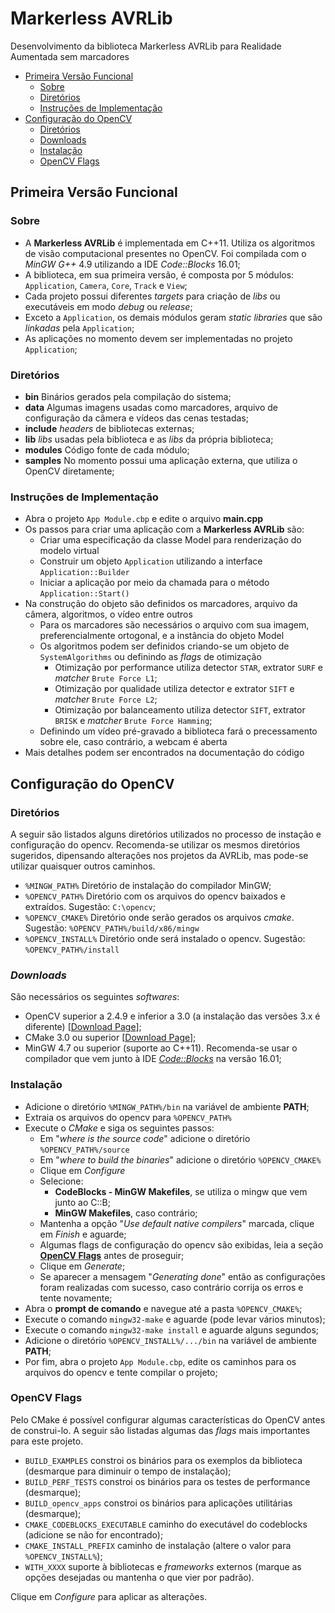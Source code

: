 # Markerless AVRLib
Desenvolvimento da biblioteca Markerless AVRLib para Realidade Aumentada sem marcadores

* [Primeira Versão Funcional](#primeira-versão-funcional)
	* [Sobre](#sobre)
	* [Diretórios](#diretórios)
	* [Instruções de Implementação](#instruções-de-implementação)
* [Configuração do OpenCV](#configuração-do-opencv)
	* [Diretórios](#diretórios)
	* [Downloads](#downloads)
	* [Instalação](#instalação)
	* [OpenCV Flags](#opencv-flags)

## Primeira Versão Funcional

### Sobre
* A __Markerless AVRLib__ é implementada em C++11. Utiliza os algoritmos de visão computacional presentes no OpenCV. Foi compilada com o _MinGW G++_ 4.9 utilizando a IDE _Code::Blocks_ 16.01;
* A biblioteca, em sua primeira versão, é composta por 5 módulos: `Application`, `Camera`, `Core`, `Track` e `View`;
* Cada projeto possui diferentes _targets_ para criação de _libs_ ou executáveis em modo _debug_ ou _release_;
* Exceto a `Application`, os demais módulos geram _static libraries_ que são _linkadas_ pela `Application`;
* As aplicações no momento devem ser implementadas no projeto `Application`;

### Diretórios
* __bin__		Binários gerados pela compilação do sistema;
* __data__		Algumas imagens usadas como marcadores, arquivo de configuração da câmera e vídeos das cenas testadas;
* __include__	_headers_ de bibliotecas externas;
* __lib__		_libs_ usadas pela biblioteca e as _libs_ da própria biblioteca;
* __modules__	Código fonte de cada módulo;
* __samples__	No momento possui uma aplicação externa, que utiliza o OpenCV diretamente;

### Instruções de Implementação
* Abra o projeto `App Module.cbp` e edite o arquivo __main.cpp__
* Os passos para criar uma aplicação com a __Markerless AVRLib__ são:
	* Criar uma especificação da classe Model para renderização do modelo virtual
	* Construir um objeto `Application` utilizando a interface `Application::Builder`
	* Iniciar a aplicação por meio da chamada para o método `Application::Start()`
* Na construção do objeto são definidos os marcadores, arquivo da câmera, algoritmos, o vídeo entre outros
	* Para os marcadores são necessários o arquivo com sua imagem, preferencialmente ortogonal, e a instância do objeto Model
	* Os algoritmos podem ser definidos criando-se um objeto de `SystemAlgorithms` ou definindo as _flags_ de otimização
		* Otimização por performance utiliza detector `STAR`, extrator `SURF` e _matcher_ `Brute Force L1`;
		* Otimização por qualidade utiliza detector e extrator `SIFT` e _matcher_ `Brute Force L2`;
		* Otimização por balanceamento utiliza detector `SIFT`, extrator `BRISK` e _matcher_ `Brute Force Hamming`;
	* Definindo um vídeo pré-gravado a biblioteca fará o precessamento sobre ele, caso contrário, a webcam é aberta
* Mais detalhes podem ser encontrados na documentação do código

## Configuração do OpenCV

### Diretórios
A seguir são listados alguns diretórios utilizados no processo de instação e configuração do opencv. Recomenda-se utilizar os mesmos diretórios sugeridos, dipensando alterações nos projetos da AVRLib, mas pode-se utilizar quaisquer outros caminhos.

* `%MINGW_PATH%`		Diretório de instalação do compilador MinGW;
* `%OPENCV_PATH%`		Diretório com os arquivos do opencv baixados e extraídos. Sugestão: `C:\opencv`;
* `%OPENCV_CMAKE%`		Diretório onde serão gerados os arquivos _cmake_. Sugestão: `%OPENCV_PATH%/build/x86/mingw`
* `%OPENCV_INSTALL%`	Diretório onde será instalado o opencv. Sugestão: `%OPENCV_PATH%/install`

### _Downloads_
São necessários os seguintes _softwares_:
* OpenCV superior a 2.4.9 e inferior a 3.0 (a instalação das versões 3.x é diferente) \[[Download Page](http://opencv.org/downloads.html)\];
* CMake 3.0 ou superior \[[Download Page](https://cmake.org/)\];
* MinGW 4.7 ou superior (suporte ao C++11). Recomenda-se usar o compilador que vem junto à IDE [_Code::Blocks_](http://www.codeblocks.org/downloads/26 "Download CodeBlocks") na versão 16.01;

### Instalação
* Adicione o diretório `%MINGW_PATH%/bin` na variável de ambiente __PATH__;
* Extraia os arquivos do opencv para `%OPENCV_PATH%`
* Execute o _CMake_ e siga os seguintes passos:
	* Em "_where is the source code_" adicione o diretório `%OPENCV_PATH%/source`
	* Em "_where to build the binaries_" adicione o diretório `%OPENCV_CMAKE%`
	* Clique em _Configure_ 
	* Selecione:
		* __CodeBlocks - MinGW Makefiles__, se utiliza o mingw que vem junto ao C::B;
		* __MinGW Makefiles__, caso contrário;
	* Mantenha a opção "_Use default native compilers_" marcada, clique em _Finish_ e aguarde;
	* Algumas flags de configuração do opencv são exibidas, leia a seção [__OpenCV Flags__](#opencv-flags) antes de proseguir;
	* Clique em _Generate_;
	* Se aparecer a mensagem "_Generating done_" então as configurações foram realizadas com sucesso, caso contrário corrija os erros e tente novamente;
* Abra o __prompt de comando__ e navegue até a pasta `%OPENCV_CMAKE%`;
* Execute o comando `mingw32-make` e aguarde (pode levar vários minutos);
* Execute o comando `mingw32-make install` e aguarde alguns segundos;
* Adicione o diretório `%OPENCV_INSTALL%/.../bin` na variável de ambiente __PATH__;
* Por fim, abra o projeto `App Module.cbp`, edite os caminhos para os arquivos do opencv e tente compilar o projeto;

### OpenCV Flags
Pelo CMake é possível configurar algumas características do OpenCV antes de construi-lo. A seguir são listadas algumas das _flags_ mais importantes para este projeto.

* `BUILD_EXAMPLES`				constroi os binários para os exemplos da biblioteca (desmarque para diminuir o tempo de instalação);
* `BUILD_PERF_TESTS`			constroi os binários para os testes de performance (desmarque);
* `BUILD_opencv_apps`			constroi os binários para aplicações utilitárias (desmarque);
* `CMAKE_CODEBLOCKS_EXECUTABLE`	caminho do executável do codeblocks (adicione se não for encontrado);
* `CMAKE_INSTALL_PREFIX`		caminho de instalação (altere o valor para `%OPENCV_INSTALL%`);
* `WITH_XXXX`					suporte à bibliotecas e _frameworks_ externos (marque as opções desejadas ou mantenha o que vier por padrão).

Clique em _Configure_ para aplicar as alterações.
